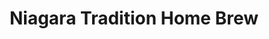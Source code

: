 ---
title: "Niagara Tradition Home Brew"
url: /tonawanda/niagara-tradition-home-brew/
shop: Brauerei
---